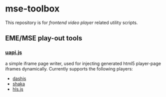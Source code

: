 # mse-toolbox
This repository is for *frontend video player* related utility scripts.

## EME/MSE play-out tools

### [uapi.js](uapi/)
a simple iframe page writer, used for injecting generated html5 player-page iframes dynamically. Currently supports the following players:
 - [dashjs](https://github.com/Dash-Industry-Forum/dash.js)
 - [shaka](https://github.com/google/shaka-player)
 - [hls.js](https://github.com/video-dev/hls.js)
 

